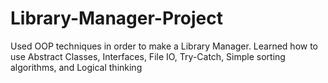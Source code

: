 # Library-Manager-Project
Used OOP techniques in order to make a Library Manager. Learned how to use Abstract Classes, Interfaces, File IO, Try-Catch, Simple sorting algorithms, and Logical thinking
